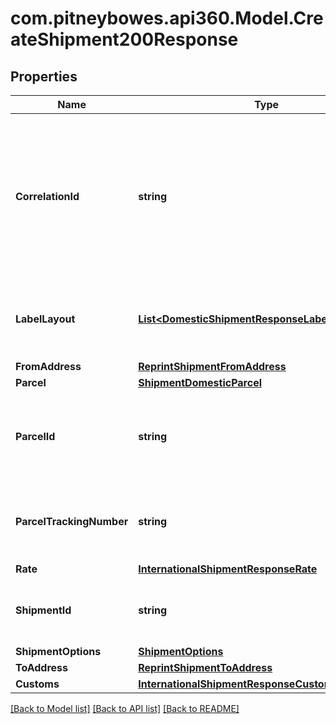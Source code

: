 # com.pitneybowes.api360.Model.CreateShipment200Response

## Properties

Name | Type | Description | Notes
------------ | ------------- | ------------- | -------------
**CorrelationId** | **string** | This is a GUID (globally unique identifier) that&#39;s automatically generated for every request that the webserver receives. | [optional] 
**LabelLayout** | [**List&lt;DomesticShipmentResponseLabelLayoutInner&gt;**](DomesticShipmentResponseLabelLayoutInner.md) | This indicates the label layout and generated label details | [optional] 
**FromAddress** | [**ReprintShipmentFromAddress**](ReprintShipmentFromAddress.md) |  | [optional] 
**Parcel** | [**ShipmentDomesticParcel**](ShipmentDomesticParcel.md) |  | [optional] 
**ParcelId** | **string** | &gt;-Parcel Id is optional and would be visible in case when is present in the request. | [optional] 
**ParcelTrackingNumber** | **string** | The Tracking number given to the Parcel for tracking purpose. | [optional] 
**Rate** | [**InternationalShipmentResponseRate**](InternationalShipmentResponseRate.md) |  | [optional] 
**ShipmentId** | **string** | A unique identifier associated with the Shipment. | [optional] 
**ShipmentOptions** | [**ShipmentOptions**](ShipmentOptions.md) |  | [optional] 
**ToAddress** | [**ReprintShipmentToAddress**](ReprintShipmentToAddress.md) |  | [optional] 
**Customs** | [**InternationalShipmentResponseCustoms**](InternationalShipmentResponseCustoms.md) |  | [optional] 

[[Back to Model list]](../README.md#documentation-for-models) [[Back to API list]](../README.md#documentation-for-api-endpoints) [[Back to README]](../README.md)

